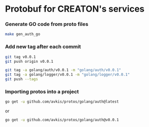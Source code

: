 # Protobuf for CREATON's services

### Generate GO code from proto files
````bash
make gen_auth_go
````

### Add new tag after each commit
````bash
git tag v0.0.1
git push origin v0.0.1
````

 ```bash
git tag -a golang/auth/v0.0.1 -m "golang/auth/v0.0.1"
git tag -a golang/logger/v0.0.1 -m "golang/logger/v0.0.1"
git push --tags
 ```

### Importing protos into a project
```bash
go get -u github.com/avkis/protos/golang/auth@latest
```
or
```bash
go get -u github.com/avkis/protos/golang/auth@v0.0.1
```